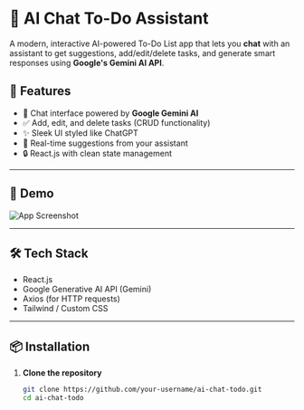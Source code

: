 # 💬 AI Chat To-Do Assistant

A modern, interactive AI-powered To-Do List app that lets you **chat** with an assistant to get suggestions, add/edit/delete tasks, and generate smart responses using **Google's Gemini AI API**.

## 🚀 Features

- 🧠 Chat interface powered by **Google Gemini AI**
- ✅ Add, edit, and delete tasks (CRUD functionality)
- ✨ Sleek UI styled like ChatGPT
- 📜 Real-time suggestions from your assistant
- 🔒 React.js with clean state management

---

## 📸 Demo

![App Screenshot](./screenshot.png) <!-- Add a screenshot of your UI if available -->

---

## 🛠️ Tech Stack

- React.js
- Google Generative AI API (Gemini)
- Axios (for HTTP requests)
- Tailwind / Custom CSS

---

## 📦 Installation

1. **Clone the repository**
   ```bash
   git clone https://github.com/your-username/ai-chat-todo.git
   cd ai-chat-todo
